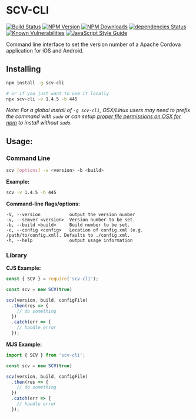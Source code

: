 # SCV-CLI

[![Build Status](https://api.travis-ci.org/eventOneHQ/scv-cli.svg?branch=master)](http://travis-ci.org/eventOneHQ/scv-cli)
[![NPM Version](https://img.shields.io/npm/v/scv-cli.svg?style=flat)](https://www.npmjs.org/package/scv-cli)
[![NPM Downloads](https://img.shields.io/npm/dm/scv-cli.svg?style=flat)](https://www.npmjs.org/package/scv-cli)
[![dependencies Status](https://david-dm.org/eventOneHQ/scv-cli/status.svg)](https://david-dm.org/eventOneHQ/scv-cli)
[![Known Vulnerabilities](https://snyk.io/test/github/eventOneHQ/scv-cli/badge.svg)](https://snyk.io/test/github/eventOneHQ/scv-cli)
[![JavaScript Style Guide](https://img.shields.io/badge/code_style-standard-brightgreen.svg)](https://standardjs.com)

Command line interface to set the version number of a Apache Cordova application for iOS and Android.

## Installing

```bash
npm install -g scv-cli

# or if you just want to use it locally
npx scv-cli -v 1.4.5 -b 445
```

_Note: For a global install of `-g scv-cli`, OSX/Linux users may need to prefix the command with `sudo` or can setup [proper file permissions on OSX for npm](http://www.johnpapa.net/how-to-use-npm-global-without-sudo-on-osx/) to install without `sudo`._

## Usage:

### Command Line

```bash
scv [options] -v <version> -b <build>
```

**Example:**

```bash
scv -v 1.4.5 -b 445
```

**Command-line flags/options:**

```
-V, --version           output the version number
-v, --semver <version>  Version number to be set.
-b, --build <build>     Build number to be set.
-c, --config <config>   Location of config.xml (e.g. /path/to/config.xml). Defaults to ./config.xml.
-h, --help              output usage information
```

### Library

**CJS Example:**

```javascript
const { SCV } = require('scv-cli');

const scv = new SCV(true)

scv(version, build, configFile)
  .then(res => {
    // do something
  })
  .catch(err => {
    // handle error
  });
```

**MJS Example:**

```javascript
import { SCV } from 'scv-cli';

const scv = new SCV(true)

scv(version, build, configFile)
  .then(res => {
    // do something
  })
  .catch(err => {
    // handle error
  });
```
